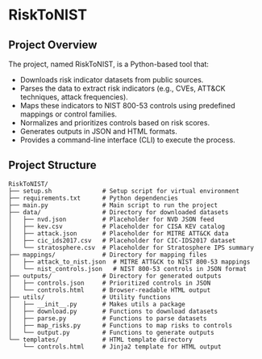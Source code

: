 # RiskToNIST
## Project Overview
The project, named RiskToNIST, is a Python-based tool that:

-  Downloads risk indicator datasets from public sources.
-  Parses the data to extract risk indicators (e.g., CVEs, ATT&CK techniques, attack frequencies).
-  Maps these indicators to NIST 800-53 controls using predefined mappings or control families.
-  Normalizes and prioritizes controls based on risk scores.
-  Generates outputs in JSON and HTML formats.
-  Provides a command-line interface (CLI) to execute the process.

## Project Structure
```
RiskToNIST/
├── setup.sh              # Setup script for virtual environment
├── requirements.txt      # Python dependencies
├── main.py               # Main script to run the project
├── data/                 # Directory for downloaded datasets
│   ├── nvd.json          # Placeholder for NVD JSON feed
│   ├── kev.csv           # Placeholder for CISA KEV catalog
│   ├── attack.json       # Placeholder for MITRE ATT&CK data
│   ├── cic_ids2017.csv   # Placeholder for CIC-IDS2017 dataset
│   └── stratosphere.csv  # Placeholder for Stratosphere IPS summary
├── mappings/             # Directory for mapping files
│   ├── attack_to_nist.json  # MITRE ATT&CK to NIST 800-53 mappings
│   └── nist_controls.json   # NIST 800-53 controls in JSON format
├── outputs/              # Directory for generated outputs
│   ├── controls.json     # Prioritized controls in JSON
│   └── controls.html     # Browser-readable HTML output
├── utils/                # Utility functions
│   ├── __init__.py       # Makes utils a package
│   ├── download.py       # Functions to download datasets
│   ├── parse.py          # Functions to parse datasets
│   ├── map_risks.py      # Functions to map risks to controls
│   └── output.py         # Functions to generate outputs
└── templates/            # HTML template directory
    └── controls.html     # Jinja2 template for HTML output
```
